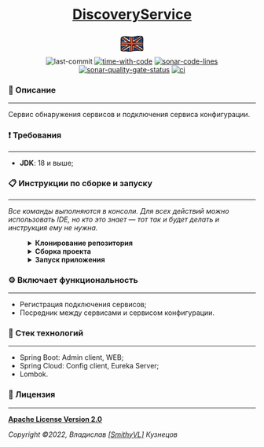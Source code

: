 <!--suppress HtmlDeprecatedAttribute -->
<div align="center">
    <h1>
        <a href="https://hogwartsschoolofmagic.github.io/DiscoveryService/">DiscoveryService</a>
    </h1>
</div>

<div align="center">
    <a href="https://github.com/HogwartsSchoolOfMagic/DiscoveryService/blob/master/docs/translations/README_EN.md">
        <img alt="english-version" src="https://raw.githubusercontent.com/HogwartsSchoolOfMagic/DiscoveryService/master/assets/languages/english.png"/>
    </a>
</div>

<div align="center">
    <img src="https://img.shields.io/github/last-commit/HogwartsSchoolOfMagic/DiscoveryService" height="25" alt="last-commit" />
    <a href="https://wakatime.com/@SmithyVL"><img src="https://wakatime.com/badge/github/HogwartsSchoolOfMagic/DiscoveryService.svg" height="25" alt="time-with-code" /></a>
    <a href="https://sonarcloud.io/code?id=HogwartsSchoolOfMagic_DiscoveryService"><img src="https://sonarcloud.io/api/project_badges/measure?project=HogwartsSchoolOfMagic_DiscoveryService&metric=ncloc" height="25" alt="sonar-code-lines" /></a>
    <a href="https://sonarcloud.io/summary/new_code?id=HogwartsSchoolOfMagic_DiscoveryService"><img src="https://sonarcloud.io/api/project_badges/measure?project=HogwartsSchoolOfMagic_DiscoveryService&metric=alert_status" height="25" alt="sonar-quality-gate-status" /></a>
    <a href="https://github.com/HogwartsSchoolOfMagic/DiscoveryService/actions/workflows/ci.yml"><img src="https://github.com/HogwartsSchoolOfMagic/DiscoveryService/actions/workflows/ci.yml/badge.svg" height="25" alt="ci" /></a>
</div>

### 📖 Описание

___

Сервис обнаружения сервисов и подключения сервиса конфигурации.

### ❗ Требования

___

* **JDK**: 18 и выше;

### 📋 Инструкции по сборке и запуску

___

*Все команды выполняются в консоли. Для всех действий можно использовать IDE, но кто это знает — тот так и будет делать
и инструкция ему не нужна.*

<details style="margin-left: 40px">
   <summary><b>Клонирование репозитория</b></summary>
   <ol>
      <li>Создаем папку: <code>mkdir GitProjects</code> (имя папки может быть любым, но вам нужно будет продолжать 
использовать только его);</li>
      <li>Переходим в папку: <code>cd GitProjects</code>;</li>
      <li>Клонируем репозиторий: <code>git clone https://github.com/HogwartsSchoolOfMagic/DiscoveryService.git</code>;</li>
      <li>Переходим в созданную папку: <code>cd DiscoveryService</code>.</li>
      <li>Выполнено.</li>
   </ol>
</details>

<details style="margin-left: 40px">	
   <summary><b>Сборка проекта</b></summary>
   <p>Внутри папки: <code>DiscoveryService</code>, нужно выполнить команду: <code>mvn clean install</code>.</p>
</details>

<details style="margin-left: 40px">	
   <summary><b>Запуск приложения</b></summary>

   <p>После сборки приложения выполните команду: <code>mvn spring-boot:run</code>. <b>Стандартный порт: 8777</b>.</p>
</details>

### ⚙ Включает функциональность

___

- Регистрация подключения сервисов;
- Посредник между сервисами и сервисом конфигурации.

### 🔨 Стек технологий

___

- Spring Boot: Admin client, WEB;
- Spring Cloud: Config client, Eureka Server;
- Lombok.

### 🎫 Лицензия

___

**[Apache License Version 2.0](https://github.com/HogwartsSchoolOfMagic/DiscoveryService/blob/master/LICENSE)**

_Copyright ©2022, Владислав [[SmithyVL]](https://github.com/SmithyVL) Кузнецов_